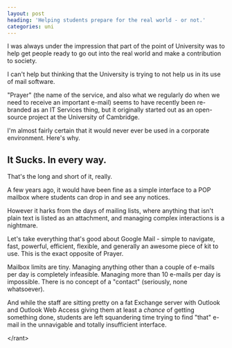 ```yaml
---
layout: post
heading: 'Helping students prepare for the real world - or not.'
categories: uni
---
```


I was always under the impression that part of the point of University was to help get people ready to go out into the real world and make a contribution to society.

I can't help but thinking that the University is trying to not help us in its use of mail software.

"Prayer" (the name of the service, and also what we regularly do when we need to receive an important e-mail) seems to have recently been re-branded as an IT Services thing, but it originally started out as an open-source project at the University of Cambridge.

I'm almost fairly certain that it would never ever be used in a corporate environment. Here's why.

## It Sucks. In every way.

That's the long and short of it, really.

A few years ago, it would have been fine as a simple interface to a POP mailbox where students can drop in and see any notices.

However it harks from the days of mailing lists, where anything that isn't plain text is listed as an attachment, and managing complex interactions is a nightmare.

Let's take everything that's good about Google Mail - simple to navigate, fast, powerful, efficient, flexible, and generally an awesome piece of kit to use. This is the exact opposite of Prayer.

Mailbox limits are tiny. Managing anything other than a couple of e-mails per day is completely infeasible. Managing more than 10 e-mails per day is impossible. There is no concept of a "contact" (seriously, none whatsoever).

And while the staff are sitting pretty on a fat Exchange server with Outlook and Outlook Web Access giving them at least a *chance* of getting something done, students are left squandering time trying to find "that" e-mail in the unnavigable and totally insufficient interface.

&lt;/rant&gt;